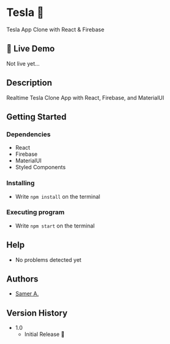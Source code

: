 # Tesla 🚀

Tesla App Clone with React & Firebase

## 🔴 Live Demo

Not live yet...

## Description

Realtime Tesla Clone App with React, Firebase, and MaterialUI

## Getting Started

### Dependencies

- React
- Firebase
- MaterialUI
- Styled Components

### Installing

- Write `npm install` on the terminal

### Executing program

- Write `npm start` on the terminal

## Help

- No problems detected yet

## Authors

- [Samer A.](https://twitter.com/ssadawi__)

## Version History

- 1.0
  - Initial Release 🚀
